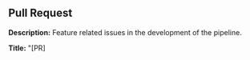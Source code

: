 ## Pull Request

**Description:** Feature related issues in the development of the pipeline.

**Title:** "[PR] <title>"

---

### Is there an existing PR for this?
- [ ] I have searched for existing PRs

### Types of changes:
- [ ] Bug fix (change which fixes an issue)
- [ ] New feature (change which adds functionality)

### Check list:
Please verify that you have completed the following:
- [ ] Documentation update: Ensure the project's documentation is updated if necessary.
- [ ] Test inclusion: Include tests for the Continuous Integration (CI) if applicable.
- [ ] Guidelines adherence: Follow the provided guidelines for the changes made.

### Description
Please include a brief summary of the PR. List any dependencies required for this change, if there are any.

### Related to / Depends on
List of related issues (`#ISSUE-NUMBER`) or PRs.